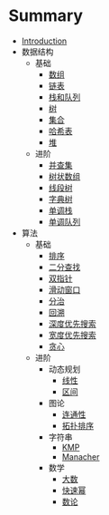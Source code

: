 # Summary

* [Introduction](README.md)
* 数据结构
    * 基础
        * [数组](01-data-structrue/basic/01-array/array.md)
        * [链表](01-data-structrue/basic/02-linkedlist/linkedlist.md)
        * [栈和队列](01-data-structrue/basic/03-stack-queue/stack-queue.md)
        * [树](01-data-structrue/basic/04-tree/tree.md)
        * [集合](01-data-structrue/basic/05-set/set.md)
        * [哈希表](01-data-structrue/basic/06-map/map.md)
        * [堆](01-data-structrue/basic/07-heap/heap.md)
    * 进阶
        * [并查集](01-data-structrue/advanced/01-union-find/union-find.md)
        * [树状数组](01-data-structrue/advanced/02-binary-indexed-tree/binary-indexed-tree.md)
        * [线段树](01-data-structrue/advanced/03-segment-tree/segment-tree.md)
        * [字典树](01-data-structrue/advanced/04-trie/trie.md)
        * [单调栈](01-data-structrue/advanced/05-monotone-stack/monotone-stack.md)
        * [单调队列](01-data-structrue/advanced/06-monotone-queue/monotone-queue.md)
* 算法
    * 基础
        * [排序](02-algorithm/01-basic/01-sort/sort.md)
        * [二分查找](02-algorithm/01-basic/02-binary-search/binary-search.md)
        * [双指针](02-algorithm/01-basic/03-two-pointer/two-pointer.md)
        * [滑动窗口](02-algorithm/01-basic/04-sliding-window/sliding-window.md)
        * [分治](02-algorithm/01-basic/05-divide-and-conquer/divide-and-conquer.md)
        * [回溯](02-algorithm/01-basic/06-backtracking/backtracking.md)
        * [深度优先搜索](02-algorithm/01-basic/07-depth-first-search/dfs.md)
        * [宽度优先搜索](02-algorithm/01-basic/08-breadth-first-search/bfs.md)
        * [贪心](02-algorithm/01-basic/08-greedy/greedy.md)
    * 进阶
        * 动态规划
            * [线性](02-algorithm/02-advanced/01-dp/01-线性/linear.md)
            * [区间](02-algorithm/02-advanced/01-dp/02-区间/interval.md)
        * 图论
            * [连通性](02-algorithm/02-advanced/02-graph/01-connected/connected.md)
            * [拓扑排序](02-algorithm/02-advanced/02-graph/02-topological/topological.md)
        * 字符串
            * [KMP](02-algorithm/02-advanced/03-string/01-kmp/kmp.md)
            * [Manacher](02-algorithm/02-advanced/03-string/02-manacher/manacher.md)
        * 数学
            * [大数](02-algorithm/02-advanced/04-math/01-big-num/big-num.md)
            * [快速幂](02-algorithm/02-advanced/04-math/02-quick-pow/quick-pow.md)
            * [数论](02-algorithm/02-advanced/04-math/03-number-theory/number-theory.md)

